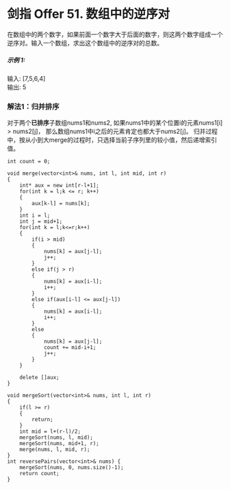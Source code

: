 # 剑指 Offer 51. 数组中的逆序对
在数组中的两个数字，如果前面一个数字大于后面的数字，则这两个数字组成一个逆序对。输入一个数组，求出这个数组中的逆序对的总数。

##### 示例 1:

输入: [7,5,6,4]  
输出: 5  

### 解法1：归并排序
对于两个**已排序**子数组nums1和nums2, 如果nums1中的某个位置i的元素nums1[i] > nums2[j]， 那么数组nums1中i之后的元素肯定也都大于nums2[j]。  归并过程中，按从小到大merge的过程时，只选择当前子序列里的较小值，然后递增索引值。

```
int count = 0;

void merge(vector<int>& nums, int l, int mid, int r)
{
    int* aux = new int[r-l+1];
    for(int k = l;k <= r; k++)
    {
        aux[k-l] = nums[k];
    }   
    int i = l;
    int j = mid+1;
    for(int k = l;k<=r;k++)
    {
        if(i > mid)
        {
            nums[k] = aux[j-l];
            j++;
        }
        else if(j > r)
        {
            nums[k] = aux[i-l];
            i++;
        }
        else if(aux[i-l] <= aux[j-l])
        {
            nums[k] = aux[i-l];
            i++;
        }
        else
        {
            nums[k] = aux[j-l];
            count += mid-i+1;
            j++;
        }
    }

    delete []aux;
}

void mergeSort(vector<int>& nums, int l, int r)
{
    if(l >= r)
    {
        return;
    }
    int mid = l+(r-l)/2;
    mergeSort(nums, l, mid);
    mergeSort(nums, mid+1, r);
    merge(nums, l, mid, r);
}
int reversePairs(vector<int>& nums) {
    mergeSort(nums, 0, nums.size()-1);
    return count;
}
```